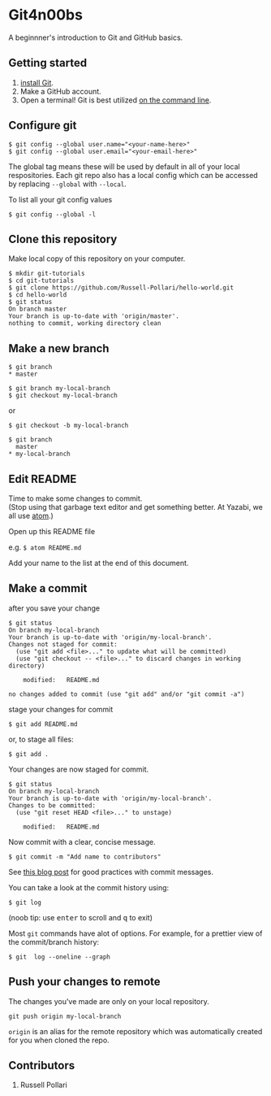 # Git4n00bs

A beginnner's introduction to Git and GitHub basics.

## Getting started

1. [install Git]( https://git-scm.com/book/en/v1/Getting-Started-Installing-Git
).  
1. Make a GitHub account.
1. Open a terminal!
Git is best utilized [on the command line](https://git-scm.com/book/en/v2/Getting-Started-The-Command-Line).

## Configure git
```
$ git config --global user.name="<your-name-here>"
$ git config --global user.email="<your-email-here>"
```
The global tag means these will be used by default in all of your local respositories. Each git repo also has a local config which can be accessed by replacing `--global` with `--local`.

To list all your git config values
```
$ git config --global -l
```
## Clone this repository

Make local copy of this repository on your computer.

```
$ mkdir git-tutorials
$ cd git-tutorials
$ git clone https://github.com/Russell-Pollari/hello-world.git
$ cd hello-world
$ git status
On branch master
Your branch is up-to-date with 'origin/master'.
nothing to commit, working directory clean
```

## Make a new branch

```
$ git branch
* master
```
```
$ git branch my-local-branch
$ git checkout my-local-branch
```
or
```
$ git checkout -b my-local-branch
```
```
$ git branch
  master
* my-local-branch
```


## Edit README
Time to make some changes to commit.  
(Stop using that garbage text editor and get something better. At Yazabi, we all use [atom](https://atom.io/).)

<!-- TODO: mini-lesson on README's / markdown -->
Open up this README file

e.g. `$ atom README.md`

Add your name to the list at the end of this document.
## Make a commit
after you save your change
```
$ git status
On branch my-local-branch
Your branch is up-to-date with 'origin/my-local-branch'.
Changes not staged for commit:
  (use "git add <file>..." to update what will be committed)
  (use "git checkout -- <file>..." to discard changes in working directory)

	modified:   README.md

no changes added to commit (use "git add" and/or "git commit -a")
```
stage your changes for commit
```
$ git add README.md
```
or, to stage all files:
```
$ git add .
```
Your changes are now staged for commit.
```
$ git status
On branch my-local-branch
Your branch is up-to-date with 'origin/my-local-branch'.
Changes to be committed:
  (use "git reset HEAD <file>..." to unstage)

	modified:   README.md
```
Now commit with a clear, concise message.
```
$ git commit -m "Add name to contributors"
```
<!-- TODO: git messages in editor and git config to set default editor -->
See [this blog post](https://chris.beams.io/posts/git-commit/) for good practices with commit messages.

You can take a look at the commit history using:
```
$ git log
```  
(noob tip: use <kbd>enter</kbd> to scroll and <kbd>q</kbd> to exit)  


Most `git` commands have alot of options. For example, for a prettier view of the commit/branch history:
```
$ git  log --oneline --graph
```
## Push your changes to remote

The changes you've made are only on your local repository.
```
git push origin my-local-branch
```
`origin` is an alias for the remote repository which was automatically created for you when cloned the repo.

## Contributors
1. Russell Pollari
